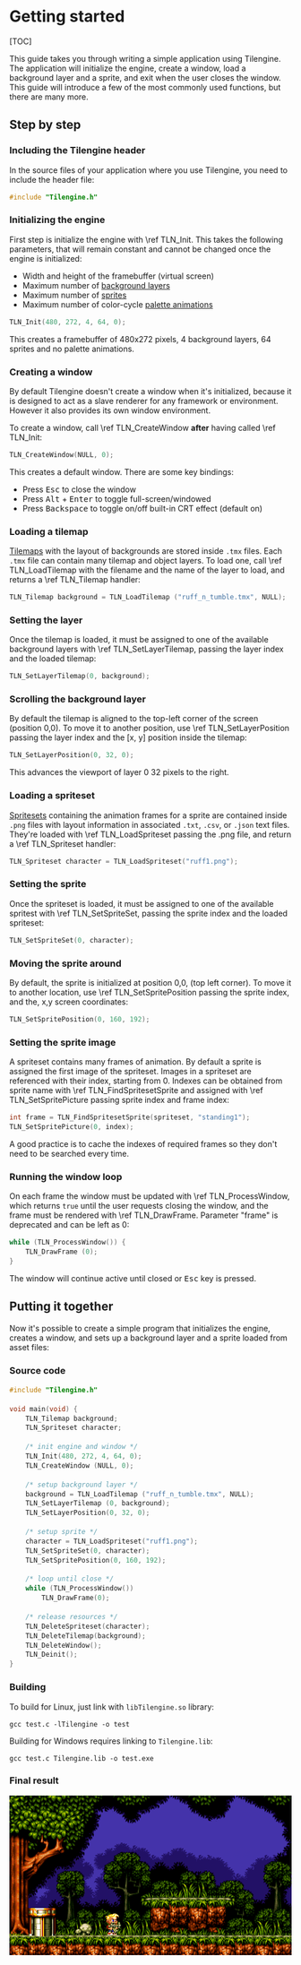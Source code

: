 # Getting started

[TOC]

This guide takes you through writing a simple application using Tilengine. The application will initialize the engine, create a window, load a background layer and a sprite, and exit when the user closes the window. This guide will introduce a few of the most commonly used functions, but there are many more.

## Step by step

### Including the Tilengine header

In the source files of your application where you use Tilengine, you need to include the header file:

```C
#include "Tilengine.h"
```

### Initializing the engine

First step is initialize the engine with \ref TLN_Init. This takes the following parameters, that will remain constant and cannot be changed once the engine is initialized:

* Width and height of the framebuffer (virtual screen)
* Maximum number of [background layers](layers.md)
* Maximum number of [sprites](sprites.md)
* Maximum number of color-cycle [palette animations](animations.md)

```C
TLN_Init(480, 272, 4, 64, 0);
```

This creates a framebuffer of 480x272 pixels, 4 background layers, 64 sprites and no palette animations.

### Creating a window

By default Tilengine doesn't create a window when it's initialized, because it is designed to act as a slave renderer for any framework or environment. However it also provides its own window environment.

To create a window, call \ref TLN_CreateWindow **after** having called \ref TLN_Init:

```C
TLN_CreateWindow(NULL, 0);
```

This creates a default window. There are some key bindings:

* Press <kbd>Esc</kbd> to close the window
* Press <kbd>Alt</kbd> + <kbd>Enter</kbd> to toggle full-screen/windowed
* Press <kbd>Backspace</kbd> to toggle on/off built-in CRT effect (default on)

### Loading a tilemap

[Tilemaps](tilemaps.md) with the layout of backgrounds are stored inside `.tmx` files. Each `.tmx` file can contain many tilemap and object layers. To load one, call \ref TLN_LoadTilemap with the filename and the name of the layer to load, and returns a \ref TLN_Tilemap handler:

```C
TLN_Tilemap background = TLN_LoadTilemap ("ruff_n_tumble.tmx", NULL);
```

### Setting the layer

Once the tilemap is loaded, it must be assigned to one of the available background layers with \ref TLN_SetLayerTilemap, passing the layer index and the loaded tilemap:

```C
TLN_SetLayerTilemap(0, background);
```

### Scrolling the background layer

By default the tilemap is aligned to the top-left corner of the screen (position 0,0). To move it to another position, use \ref TLN_SetLayerPosition passing the layer index and the [x, y] position inside the tilemap:

```C
TLN_SetLayerPosition(0, 32, 0);
```

This advances the viewport of layer 0 32 pixels to the right.

### Loading a spriteset

[Spritesets](spritesets.md) containing the animation frames for a sprite are contained inside `.png` files with layout information in associated `.txt`, `.csv`, or `.json` text files. They're loaded with \ref TLN_LoadSpriteset passing the .png file, and return a \ref TLN_Spriteset handler:

```C
TLN_Spriteset character = TLN_LoadSpriteset("ruff1.png");
```

### Setting the sprite

Once the spriteset is loaded, it must be assigned to one of the available spritest with \ref TLN_SetSpriteSet, passing the sprite index and the loaded spriteset:

```C
TLN_SetSpriteSet(0, character);
```

### Moving the sprite around

By default, the sprite is initialized at position 0,0, (top left corner). To move it to another location, use \ref TLN_SetSpritePosition passing the sprite index, and the, x,y screen coordinates:

```C
TLN_SetSpritePosition(0, 160, 192);
```

### Setting the sprite image

A spriteset contains many frames of animation. By default a sprite is assigned the first image of the spriteset. Images in a spriteset are referenced with their index, starting from 0. Indexes can be obtained from sprite name with \ref TLN_FindSpritesetSprite and assigned with \ref TLN_SetSpritePicture passing sprite index and frame index:

```C
int frame = TLN_FindSpritesetSprite(spriteset, "standing1");
TLN_SetSpritePicture(0, index);
```

A good practice is to cache the indexes of required frames so they don't need to be searched every time.

### Running the window loop

On each frame the window must be updated with \ref TLN_ProcessWindow, which returns `true` until the user requests closing the window, and the frame must be rendered with \ref TLN_DrawFrame. Parameter "frame" is deprecated and can be left as 0:

```C
while (TLN_ProcessWindow()) {
    TLN_DrawFrame (0);
}
```

The window will continue active until closed or <kbd>Esc</kbd> key is pressed.

## Putting it together

Now it's possible to create a simple program that initializes the engine, creates a window, and sets up a background layer and a sprite loaded from asset files:

### Source code

```C
#include "Tilengine.h"

void main(void) {
    TLN_Tilemap background;
    TLN_Spriteset character;

    /* init engine and window */
    TLN_Init(480, 272, 4, 64, 0);
    TLN_CreateWindow (NULL, 0);

    /* setup background layer */
    background = TLN_LoadTilemap ("ruff_n_tumble.tmx", NULL);
    TLN_SetLayerTilemap (0, background);
    TLN_SetLayerPosition(0, 32, 0);

    /* setup sprite */
    character = TLN_LoadSpriteset("ruff1.png");
    TLN_SetSpriteSet(0, character);
    TLN_SetSpritePosition(0, 160, 192);

    /* loop until close */
    while (TLN_ProcessWindow())
        TLN_DrawFrame(0);

    /* release resources */
    TLN_DeleteSpriteset(character);
    TLN_DeleteTilemap(background);
    TLN_DeleteWindow();
    TLN_Deinit();
}
```

### Building

To build for Linux, just link with `libTilengine.so` library:

```
gcc test.c -lTilengine -o test
```

Building for Windows requires linking to `Tilengine.lib`:

```
gcc test.c Tilengine.lib -o test.exe
```

### Final result

![](img/quick.png)
